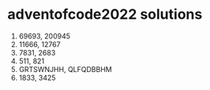 # adventofcode2022 solutions

1. 69693, 200945
2. 11666, 12767
3. 7831, 2683
4. 511, 821
5. GRTSWNJHH, QLFQDBBHM
6. 1833, 3425

